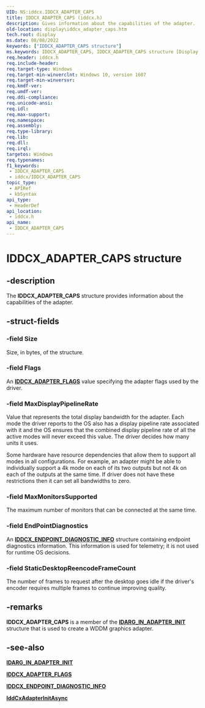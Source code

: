 ```yaml
---
UID: NS:iddcx.IDDCX_ADAPTER_CAPS
title: IDDCX_ADAPTER_CAPS (iddcx.h)
description: Gives information about the capabilities of the adapter.
old-location: display\iddcx_adapter_caps.htm
tech.root: display
ms.date: 08/08/2022
keywords: ["IDDCX_ADAPTER_CAPS structure"]
ms.keywords: IDDCX_ADAPTER_CAPS, IDDCX_ADAPTER_CAPS structure [Display Devices], display.iddcx_adapter_caps, iddcx/IDDCX_ADAPTER_CAPS
req.header: iddcx.h
req.include-header: 
req.target-type: Windows
req.target-min-winverclnt: Windows 10, version 1607
req.target-min-winversvr: 
req.kmdf-ver: 
req.umdf-ver: 
req.ddi-compliance: 
req.unicode-ansi: 
req.idl: 
req.max-support: 
req.namespace: 
req.assembly: 
req.type-library: 
req.lib: 
req.dll: 
req.irql: 
targetos: Windows
req.typenames: 
f1_keywords:
 - IDDCX_ADAPTER_CAPS
 - iddcx/IDDCX_ADAPTER_CAPS
topic_type:
 - APIRef
 - kbSyntax
api_type:
 - HeaderDef
api_location:
 - iddcx.h
api_name:
 - IDDCX_ADAPTER_CAPS
---
```


# IDDCX_ADAPTER_CAPS structure

## -description

The **IDDCX_ADAPTER_CAPS** structure provides information about the capabilities of the adapter.

## -struct-fields

### -field Size

Size, in bytes, of the structure.

### -field Flags

An [**IDDCX_ADAPTER_FLAGS**](ne-iddcx-iddcx_adapter_flags.md) value specifying the adapter flags used by the driver.

### -field MaxDisplayPipelineRate

Value that represents the total display bandwidth for the adapter. Each mode the driver reports to the OS also has a display pipeline rate associated with it and the OS ensures that the combined display pipeline rate of all the active modes will never exceed this value. The driver decides how many units it uses.

Some hardware have resource dependencies that allow them to support all modes in all configurations. For example, an adapter might be able to individually support a 4k mode on each of its two outputs but not 4k on each of the outputs at the same time. If driver does not have these restrictions then it can set all bandwidths to zero.

### -field MaxMonitorsSupported

The maximum number of monitors that can be connected at the same time.

### -field EndPointDiagnostics

An [**IDDCX_ENDPOINT_DIAGNOSTIC_INFO**](ns-iddcx-iddcx_endpoint_diagnostic_info.md) structure containing endpoint diagnostics information. This information is used for telemetry; it is not used for runtime OS decisions.

### -field StaticDesktopReencodeFrameCount

The number of frames to request after the desktop goes idle if the driver's encoder requires multiple frames to continue improving quality.

## -remarks

**IDDCX_ADAPTER_CAPS** is a member of the [**IDARG_IN_ADAPTER_INIT**](ns-iddcx-idarg_in_adapter_init.md) structure that is used to create a WDDM graphics adapter.

## -see-also

[**IDARG_IN_ADAPTER_INIT**](ns-iddcx-idarg_in_adapter_init.md)

[**IDDCX_ADAPTER_FLAGS**](ne-iddcx-iddcx_adapter_flags.md)

[**IDDCX_ENDPOINT_DIAGNOSTIC_INFO**](ns-iddcx-iddcx_endpoint_diagnostic_info.md)

[**IddCxAdapterInitAsync**](nf-iddcx-iddcxadapterinitasync.md)
